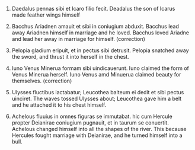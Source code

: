 1. Daedalus pennas sibi et Icaro filio fecit.
Deadalus the son of Icarus made feather wings himself

2. Bacchus Ariadnen amauit et sibi in coniugium abduxit.
Bacchus lead away Ariadnen himself in marriage and he loved. Bacchus loved Ariadne and lead her away in marriage for himself. (correction)

3. Pelopia gladium eripuit, et in pectus sibi detrusit.
Pelopia snatched away the sword, and thrust it into herself in the chest.

4. Iuno Venus Minerua formam sibi uindicauerunt.
Iuno claimed the form of Venus Minerua herself. Iuno Venus amd Minuerua claimed beauty for themselves. (correction)

5. Ulysses fluctibus iactabatur; Leucothea balteum ei dedit et sibi pectus uinciret.
The waves tossed Ulysses about; Leucothea gave him a belt and he attached it to his chest himself. 

6. Achelous fluuius in omnes figuras se immutabat. hic cum Hercule propter Deianirae coniugium pugnauit, et in taurum se conuertit.
Achelous changed himself into all the shapes of the river. This because Hercules fought marriage with Deianirae, and he turned himself into a bull.

